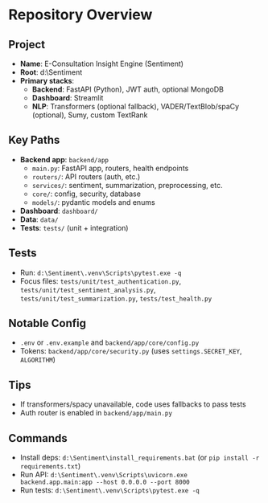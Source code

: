 # Repository Overview

## Project
- **Name**: E-Consultation Insight Engine (Sentiment)
- **Root**: d:\Sentiment
- **Primary stacks**:
  - **Backend**: FastAPI (Python), JWT auth, optional MongoDB
  - **Dashboard**: Streamlit
  - **NLP**: Transformers (optional fallback), VADER/TextBlob/spaCy (optional), Sumy, custom TextRank

## Key Paths
- **Backend app**: `backend/app`
  - `main.py`: FastAPI app, routers, health endpoints
  - `routers/`: API routers (auth, etc.)
  - `services/`: sentiment, summarization, preprocessing, etc.
  - `core/`: config, security, database
  - `models/`: pydantic models and enums
- **Dashboard**: `dashboard/`
- **Data**: `data/`
- **Tests**: `tests/` (unit + integration)

## Tests
- Run: `d:\Sentiment\.venv\Scripts\pytest.exe -q`
- Focus files: `tests/unit/test_authentication.py`, `tests/unit/test_sentiment_analysis.py`, `tests/unit/test_summarization.py`, `tests/test_health.py`

## Notable Config
- `.env` or `.env.example` and `backend/app/core/config.py`
- Tokens: `backend/app/core/security.py` (uses `settings.SECRET_KEY`, `ALGORITHM`)

## Tips
- If transformers/spacy unavailable, code uses fallbacks to pass tests
- Auth router is enabled in `backend/app/main.py`

## Commands
- Install deps: `d:\Sentiment\install_requirements.bat` (or `pip install -r requirements.txt`)
- Run API: `d:\Sentiment\.venv\Scripts\uvicorn.exe backend.app.main:app --host 0.0.0.0 --port 8000`
- Run tests: `d:\Sentiment\.venv\Scripts\pytest.exe -q`